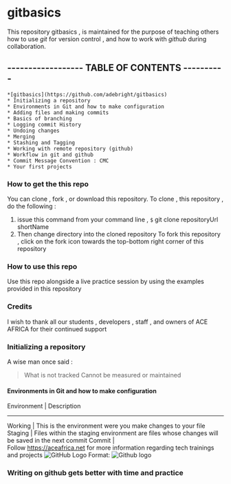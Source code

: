 # gitbasics
This repository gitbasics , is maintained for the purpose of teaching others  how to use *git* for version control , and 
how to work with _github_ during collaboration.
## ------------------ TABLE OF CONTENTS ----------
    *[gitbasics](https://github.com/adebright/gitbasics)
    * Initializing a repository 
    * Environments in Git and how to make configuration 
    * Adding files and making commits
    * Basics of branching 
    * Logging commit History 
    * Undoing changes 
    * Merging 
    * Stashing and Tagging 
    * Working with remote repository (github)
    * Workflow in git and github
    * Commit Message Convention : CMC
    * Your first projects 
### How to get the this repo 
You can clone , fork , or download this repository.
To clone , this repository  , do the following : 
1. issue this command from your command line , `$` git clone repositoryUrl shortName 
1. Then change directory into the cloned repository 
To fork this repository , click on the fork icon towards the top-bottom right corner of this repository
### How to use this repo 
Use this repo alongside a live practice session by using the examples provided in this repository 
### Credits 
I wish to thank all our students , developers , staff , and owners of ACE AFRICA for their continued support
### Initializing a repository 
A wise man once said : 
> What is not tracked 
> Cannot be measured or maintained 
#### Environments in Git and how to make configuration 
Environment      | Description 
--------------     ------------- 
Working           | This is the environment were you make changes to your file 
Staging           | Files within the staging environment are files whose changes will be saved in the next commit 
Commit             |  
Follow https://aceafrica.net for more information regarding tech trainings and projects 
![GitHub Logo](/images/logo.png)
Format: ![Github logo](https://github.com) 
### Writing on github gets better with time and practice
